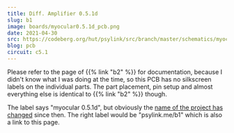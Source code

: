 ```yaml
---
title: Diff. Amplifier 0.5.1d
slug: b1
image: boards/myocular0.5.1d_pcb.png
date: 2021-04-30
src: https://codeberg.org/hut/psylink/src/branch/master/schematics/myocular0.5.1d.kicad_pcb
blog: pcb
circuit: c5.1
---
```


Please refer to the page of {{% link "b2" %}} for documentation, because I
didn't know what I was doing  at the time, so this PCB has no silkscreen
labels on the individual parts.  The part placement, pin setup and
almost everything else is identical to {{% link "b2" %}} though.

The label says "myocular 0.5.1d", but obviously the [name of the project has
changed](/blog/new-name) since then.  The right label would be
"psylink.me/b1" which is also a link to this page.
